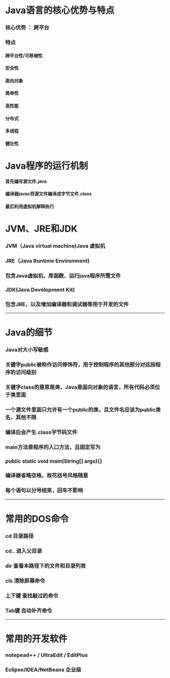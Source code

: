 # Java语言的核心优势与特点
### 核心优势 ： 跨平台
### 特点
#### 跨平台性/可移植性
#### 安全性
#### 面向对象
#### 简单性
#### 高性能
#### 分布式
#### 多线程
#### 健壮性
# Java程序的运行机制
#### 首先编写源文件.java
#### 编译器javac将源文件编译成字节文件.class
#### 最后利用虚拟机解释执行
# JVM、JRE和JDK
### JVM（Java virtual machine)Java 虚拟机
### JRE（Java Runtime Environment)
### 包含Java虚拟机、库函数、运行java程序所需文件
### JDK(Java Development Kit)
### 包含JRE，以及增加编译器和调试器等用于开发的文件
---
# Java的细节
### Java对大小写敏感
### 关键字public被称作访问修饰符，用于控制程序的其他部分对这段程序的访问级别
### 关键字class的意思是类，Java是面向对象的语言，所有代码必须位于类里面
### 一个源文件里面只允许有一个public的类，且文件名应该为public类名，其他不限
### 编译后会产生.class字节码文件
### main方法是程序的入口方法，且固定写为
### public static void main(String[] args){}
### 编译器省略空格，故花括号风格随意
### 每个语句以分号结束，回车不影响
---
# 常用的DOS命令
### cd 目录路径
### cd.. 进入父目录
### dir 查看本路径下的文件和目录列表
### cls 清除屏幕命令
### 上下键 查找敲过的命令
### Tab键 自动补齐命令
---
# 常用的开发软件
### notepead++  / UltraEdit  /  EditPlus
### Eclipse/IDEA/NetBeans     企业级